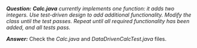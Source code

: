 *__Question:__ __Calc.java__ currently implements one function: it adds two integers. Use test-driven design to add additional functionality. Modify the class until the test passes. Repeat until all required functionality has been added, and all tests pass.*

*__Answer:__* Check the *Calc.java* and *DataDrivenCalcTest.java* files.